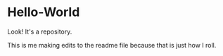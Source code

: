# Hello-World
Look!  It's a repository.

This is me making edits to the readme file because that is just how I roll.
